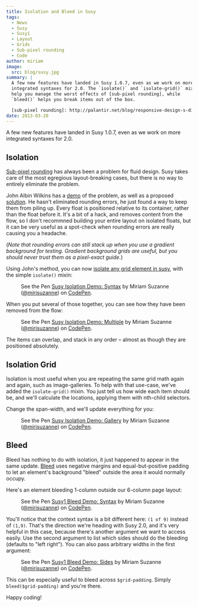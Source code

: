 ```yaml
---
title: Isolation and Bleed in Susy
tags:
  - News
  - Susy
  - Susy1
  - Layout
  - Grids
  - Sub-pixel rounding
  - Code
author: miriam
image:
  src: blog/susy.jpg
summary: |
  A few new features have landed in Susy 1.0.7, even as we work on more
  integrated syntaxes for 2.0. The `isolate()` and `isolate-grid()` mixins
  help you manage the worst effects of [sub-pixel rounding], while
  `bleed()` helps you break items out of the box.

  [sub-pixel rounding]: http://palantir.net/blog/responsive-design-s-dirty-little-secret
date: 2013-03-20
---
```


A few new features have landed in Susy 1.0.7, even as we work on more
integrated syntaxes for 2.0.

## Isolation

[Sub-pixel rounding] has always been a problem for fluid design. Susy
takes care of the most egregious layout-breaking cases, but there is no
way to entirely eliminate the problem.

John Albin Wilkins has a [demo] of the problem, as well as a proposed
[solution]. He hasn't eliminated rounding errors, he just found a way to
keep them from piling up. Every float is positioned relative to its
container, rather than the float before it. It's a bit of a hack, and
removes content from the flow, so I don't recommned building your entire
layout on isolated floats, but it can be very useful as a spot-check
when rounding errors are really causing you a headache.

(_Note that rounding errors can still stack up when you use a gradient
background for testing. Gradient background grids are useful, but you
should never trust them as a pixel-exact guide._)

Using John's method, you can now [isolate any grid element in susy],
with the simple `isolate()` mixin:

<figure class="extend-small">
  <p data-height="265" data-theme-id="0" data-slug-hash="ad41121d402b5faccd1dbee4e88e35d1" data-default-tab="result" data-user="mirisuzanne" data-embed-version="2" data-pen-title="Susy Isolation Demo: Syntax" data-editable="true" class="codepen">See the Pen <a href="https://codepen.io/mirisuzanne/pen/ad41121d402b5faccd1dbee4e88e35d1/">Susy Isolation Demo: Syntax</a> by Miriam Suzanne (<a href="https://codepen.io/mirisuzanne">@mirisuzanne</a>) on <a href="https://codepen.io">CodePen</a>.</p>
  <script async src="https://production-assets.codepen.io/assets/embed/ei.js"></script>
</figure>

When you put several of those together, you can see how they have been
removed from the flow:

<figure class="extend-small">
  <p data-height="265" data-theme-id="0" data-slug-hash="93faa807c78fb4e9b1e15af2727d22d1" data-default-tab="result" data-user="mirisuzanne" data-embed-version="2" data-pen-title="Susy Isolation Demo: Multiple" data-editable="true" class="codepen">See the Pen <a href="https://codepen.io/mirisuzanne/pen/93faa807c78fb4e9b1e15af2727d22d1/">Susy Isolation Demo: Multiple</a> by Miriam Suzanne (<a href="https://codepen.io/mirisuzanne">@mirisuzanne</a>) on <a href="https://codepen.io">CodePen</a>.</p>
  <script async src="https://production-assets.codepen.io/assets/embed/ei.js"></script>
</figure>

The items can overlap, and stack in any order – almost as though they
are positioned absolutely.

[sub-pixel rounding]: http://ejohn.org/blog/sub-pixel-problems-in-css/
[demo]: http://johnalbin.github.com/fluid-grid-rounding-errors/
[solution]: http://palantir.net/blog/responsive-design-s-dirty-little-secret
[isolate any grid element in susy]: https://susyone.oddbird.net/guides/reference/#ref-helper-isolation

## Isolation Grid

Isolation is most useful when you are repeating the same grid math again
and again, such as image-galleries. To help with that use-case, we've
added the `isolate-grid()` mixin. You just tell us how wide each item
should be, and we'll calculate the locations, applying them with
nth-child selectors.

Change the span-width, and we'll update everything for you:

<figure class="extend-small">
  <p data-height="400" data-theme-id="0" data-slug-hash="c891305b8d32d1306fc305846cfd926f" data-default-tab="result" data-user="mirisuzanne" data-embed-version="2" data-pen-title="Susy Isolation Demo: Gallery" data-editable="true" class="codepen">See the Pen <a href="https://codepen.io/mirisuzanne/pen/c891305b8d32d1306fc305846cfd926f/">Susy Isolation Demo: Gallery</a> by Miriam Suzanne (<a href="https://codepen.io/mirisuzanne">@mirisuzanne</a>) on <a href="https://codepen.io">CodePen</a>.</p>
  <script async src="https://production-assets.codepen.io/assets/embed/ei.js"></script>
</figure>

## Bleed

Bleed has nothing to do with isolation, it just happened to appear in
the same update. [Bleed] uses negative margins and equal-but-positive
padding to let an element's background "bleed" outside the area it would
normally occupy.

Here's an element bleeding 1-column outside our 6-column page layout:

<figure class="extend-small">
  <p data-height="265" data-theme-id="0" data-slug-hash="351a144615300d48574188af838764ea" data-default-tab="result" data-user="mirisuzanne" data-embed-version="2" data-pen-title="Susy1 Bleed Demo: Syntax" data-editable="true" class="codepen">See the Pen <a href="https://codepen.io/mirisuzanne/pen/351a144615300d48574188af838764ea/">Susy1 Bleed Demo: Syntax</a> by Miriam Suzanne (<a href="https://codepen.io/mirisuzanne">@mirisuzanne</a>) on <a href="https://codepen.io">CodePen</a>.</p>
  <script async src="https://production-assets.codepen.io/assets/embed/ei.js"></script>
</figure>

You'll notice that the context syntax is a bit different here:
`(1 of 9)` instead of `(1,9)`. That's the direction we're heading with
Susy 2.0, and it's very helpful in this case, because there's another
argument we want to access easily. Use the second argument to list which
sides should do the bleeding (defaults to "left right"). You can also
pass arbitrary widths in the first argument:

<figure class="extend-small">
  <p data-height="265" data-theme-id="0" data-slug-hash="c8eb354821f8441e8c4b28864f92a8dd" data-default-tab="result" data-user="mirisuzanne" data-embed-version="2" data-pen-title="Susy1 Bleed Demo: Sides" data-editable="true" class="codepen">See the Pen <a href="https://codepen.io/mirisuzanne/pen/c8eb354821f8441e8c4b28864f92a8dd/">Susy1 Bleed Demo: Sides</a> by Miriam Suzanne (<a href="https://codepen.io/mirisuzanne">@mirisuzanne</a>) on <a href="https://codepen.io">CodePen</a>.</p>
  <script async src="https://production-assets.codepen.io/assets/embed/ei.js"></script>
</figure>

This can be especially useful to bleed across `$grid-padding`. Simply
`bleed($grid-padding)` and you're there.

Happy coding!

[bleed]: https://susyone.oddbird.net/guides/reference/#ref-bleed

